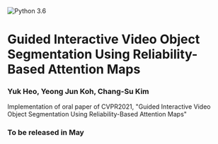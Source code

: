 ![Python 3.6](https://img.shields.io/badge/python-3.6-green.svg)
# Guided Interactive Video Object Segmentation Using Reliability-Based Attention Maps
### Yuk Heo, Yeong Jun Koh, Chang-Su Kim


<!--
[[Project page]](http://mcl.korea.ac.kr/yukheo_eccv2020/)
[[arXiv]](https://arxiv.org/abs/2007.08139)

-->

Implementation of oral paper of CVPR2021, "Guided Interactive Video Object Segmentation Using Reliability-Based Attention Maps"

### To be released in May
